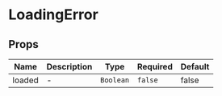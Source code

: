 # LoadingError

## Props

<!-- @vuese:LoadingError:props:start -->
|Name|Description|Type|Required|Default|
|---|---|---|---|---|
|loaded|-|`Boolean`|`false`|false|

<!-- @vuese:LoadingError:props:end -->
